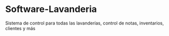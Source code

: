 # Software-Lavanderia
Sistema de control para todas las lavanderías, control de notas, inventarios, clientes y más
